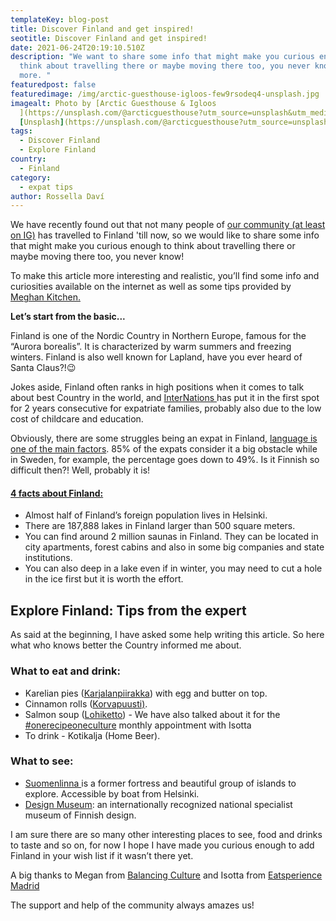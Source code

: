 ```yaml
---
templateKey: blog-post
title: Discover Finland and get inspired!
seotitle: Discover Finland and get inspired!
date: 2021-06-24T20:19:10.510Z
description: "We want to share some info that might make you curious enough to
  think about travelling there or maybe moving there too, you never know. Read
  more. "
featuredpost: false
featuredimage: /img/arctic-guesthouse-igloos-few9rsodeq4-unsplash.jpg
imagealt: Photo by [Arctic Guesthouse & Igloos
  ](https://unsplash.com/@arcticguesthouse?utm_source=unsplash&utm_medium=referral&utm_content=creditCopyText)on
  [Unsplash](https://unsplash.com/@arcticguesthouse?utm_source=unsplash&utm_medium=referral&utm_content=creditCopyText)
tags:
  - Discover Finland
  - Explore Finland
country:
  - Finland
category:
  - expat tips
author: Rossella Daví
---
```

We have recently found out that not many people of [our community (at least on IG)](https://www.instagram.com/the_expatmagazine/) has travelled to Finland 'till now, so we would like to share some info that might make you curious enough to think about travelling there or maybe moving there too, you never know!

To make this article more interesting and realistic, you’ll find some info and curiosities available on the internet as well as some tips provided by [Meghan Kitchen.](applewebdata://D2A9D031-D825-4CE6-8C52-6B3F55E04B80/balancingcultures.com)

**Let’s start from the basic...**

Finland is one of the Nordic Country in Northern Europe, famous for the “Aurora borealis”. It is characterized by warm summers and freezing winters. Finland is also well known for Lapland, have you ever heard of Santa Claus?!😉

Jokes aside, Finland often ranks in high positions when it comes to talk about best Country in the world, and [InterNations ](https://www.helsinkitimes.fi/finland/finland-news/domestic/15032-finland-is-great-for-expat-families-but-difficult-to-settle-in-finds-survey.html)has put it in the first spot for 2 years consecutive for expatriate families, probably also due to the low cost of childcare and education.

Obviously, there are some struggles being an expat in Finland, [language is one of the main factors](https://www.thexpatmagazine.com/blog/2021-03-21-language-and-culture-what’s-the-connection). 85% of the expats consider it a big obstacle while in Sweden, for example, the percentage goes down to 49%. Is it Finnish so difficult then?! Well, probably it is!

#### **[4 facts about Finland:](https://www.lifeinnorway.net/finland-facts/)**

* Almost half of Finland’s foreign population lives in Helsinki.
* There are 187,888 lakes in Finland larger than 500 square meters.
* You can find around 2 million saunas in Finland. They can be located in city apartments, forest cabins and also in some big companies and state institutions.
* You can also deep in a lake even if in winter, you may need to cut a hole in the ice first but it is worth the effort.

## **Explore Finland: Tips from the expert**

As said at the beginning, I have asked some help writing this article. So here what who knows better the Country informed me about.

### What to eat and drink:

* Karelian pies ([Karjalanpiirakka](https://www.saimaalife.com/recipe-finnish-karelian-pies/)) with egg and butter on top.
* Cinnamon rolls ([Korvapuusti)](https://www.saimaalife.com/recipe-finnish-cinnamon-rolls/).
* Salmon soup ([Lohiketto](https://www.instagram.com/tv/CQaq0hSqewE/?utm_source=ig_web_copy_link)) - We have also talked about it for the [\#onerecipeoneculture](https://www.instagram.com/the_expatmagazine/) monthly appointment with Isotta
* To drink - Kotikalja (Home Beer).

### What to see:

* [Suomenlinna ](https://www.suomenlinna.fi/en/)is a former fortress and beautiful group of islands to explore. Accessible by boat from Helsinki.
* [Design Museum](https://www.designmuseum.fi/en/): an internationally recognized national specialist museum of Finnish design.

I am sure there are so many other interesting places to see, food and drinks to taste and so on, for now I hope I have made you curious enough to add Finland in your wish list if it wasn’t there yet.

A big thanks to Megan from [Balancing Culture](https://www.instagram.com/balancingcultures/?hl=en) and Isotta from [Eatsperience Madrid](https://www.eatsperience.es/online-cooking-classes/)

The support and help of the community always amazes us!